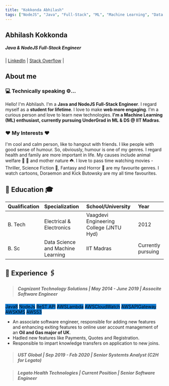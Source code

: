 ```yaml
---
title: "Kokkonda Abhilash"
tags: ["NodeJS", "Java", "Full-Stack", "ML", "Machine Learning", "Data Science", "IIT Madras"]
---
```

## Abhilash Kokkonda
##### **Java & NodeJS Full-Stack Engineer**
| [LinkedIn](https://www.linkedin.com/in/kokkonda-abhilash) | [Stack Overflow](https://stackoverflow.com/users/story/9832322) |

## About me

### 💻 Technically speaking ⚙️...
Hello! I'm Abhilash. I'm a **Java and NodeJS Full-Stack Engineer**. I regard myself as a **student for lifetime**. I love to make **web more engaging**. I'm a curious person and love to learn new technologies. **I'm a Machine Learning (ML) enthusiast, currently pursuing UnderGrad in ML & DS @ IIT Madras**.

### ❤️ My Interests ❤️
I'm cool and calm person, like to hangout with friends. I like people with good sense of humour. So, obviously, humour is one of my genres. I regard health and family are more important in life. My causes include animal welfare 🐶 🐾 and mother nature ☘️. I love to pass time watching movies - Thriller, Science Fiction 🤖, Fantasy and Horror 🧟 are my favourite genres. I watch cartoons, Doraemon and Kick Butowsky are my all time favourites.

## 🏫 Education 🎓

| Qualification| Specialization                    | School/University                       | Year               |
| :----------- | :-------------------------------- | :-------------------------------------- | :----------------- |
| B. Tech      | Electrical & Electronics          | Vaagdevi Engineering College (JNTU Hyd) | 2012               |
| B. Sc        | Data Science and Machine Learning | IIT Madras                              | Currently pursuing |

## 💼 Experience 🖇️

> ##### Cognizant Technology Solutions | May 2014 - June 2019 | Associte Software Engineer
<mark style="background-color: #0F79D0; font-size: 0.875rem">Java8</mark> <mark style="background-color: #0F79D0; font-size: 0.875rem">NodeJs</mark> <mark style="background-color: #0F79D0; font-size: 0.875rem">ReST API</mark> <mark style="background-color: #0F79D0; font-size: 0.875rem">AWSLambda</mark> <mark style="background-color: #0F79D0; font-size: 0.875rem">AWSCloudWatch</mark> <mark style="background-color: #0F79D0; font-size: 0.875rem">AWSAPIGateway</mark> <mark style="background-color: #0F79D0; font-size: 0.875rem">AWSKMS</mark> <mark style="background-color: #0F79D0; font-size: 0.875rem">AWSS3</mark>
- An associate software engineer, responsible for adding new features and enhancing exiting features to online user account management of an **Oil and Gas major of UK**.
- Hadled new features like Payments, Quotes and Registration.
- Responsible to impart knowledge transfers on application to new joins.

> ##### UST Global | Sep 2019 - Feb 2020 | Senior Systemts Analyst (C2H for Legato)

> ##### Legato Health Technologies | Current Position | Senior Software Engineer